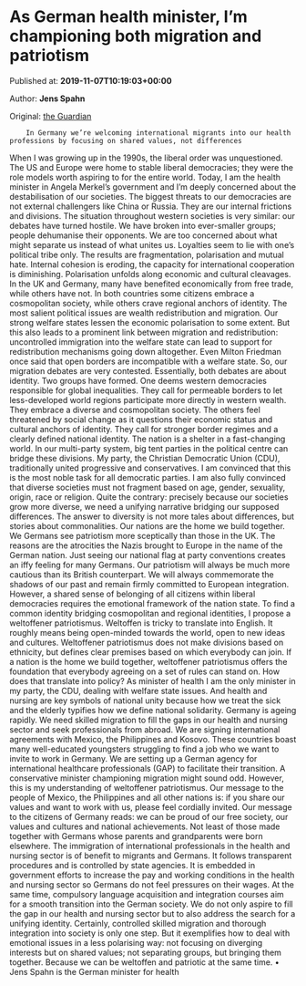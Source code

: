 
# As German health minister, I’m championing both migration and patriotism

Published at: **2019-11-07T10:19:03+00:00**

Author: **Jens Spahn**

Original: [the Guardian](https://www.theguardian.com/commentisfree/2019/nov/07/german-health-minister-migration-patriotism)


        In Germany we’re welcoming international migrants into our health professions by focusing on shared values, not differences
      
When I was growing up in the 1990s, the liberal order was unquestioned. The US and Europe were home to stable liberal democracies; they were the role models worth aspiring to for the entire world. Today, I am the health minister in Angela Merkel’s government and I’m deeply concerned about the destabilisation of our societies. The biggest threats to our democracies are not external challengers like China or Russia. They are our internal frictions and divisions.
The situation throughout western societies is very similar: our debates have turned hostile. We have broken into ever-smaller groups; people dehumanise their opponents. We are too concerned about what might separate us instead of what unites us. Loyalties seem to lie with one’s political tribe only. The results are fragmentation, polarisation and mutual hate. Internal cohesion is eroding, the capacity for international cooperation is diminishing.
Polarisation unfolds along economic and cultural cleavages. In the UK and Germany, many have benefited economically from free trade, while others have not. In both countries some citizens embrace a cosmopolitan society, while others crave regional anchors of identity.
The most salient political issues are wealth redistribution and migration. Our strong welfare states lessen the economic polarisation to some extent. But this also leads to a prominent link between migration and redistribution: uncontrolled immigration into the welfare state can lead to support for redistribution mechanisms going down altogether. Even Milton Friedman once said that open borders are incompatible with a welfare state. So, our migration debates are very contested.
Essentially, both debates are about identity. Two groups have formed. One deems western democracies responsible for global inequalities. They call for permeable borders to let less-developed world regions participate more directly in western wealth. They embrace a diverse and cosmopolitan society. The others feel threatened by social change as it questions their economic status and cultural anchors of identity. They call for stronger border regimes and a clearly defined national identity. The nation is a shelter in a fast-changing world.
In our multi-party system, big tent parties in the political centre can bridge these divisions. My party, the Christian Democratic Union (CDU), traditionally united progressive and conservatives. I am convinced that this is the most noble task for all democratic parties.
I am also fully convinced that diverse societies must not fragment based on age, gender, sexuality, origin, race or religion. Quite the contrary: precisely because our societies grow more diverse, we need a unifying narrative bridging our supposed differences. The answer to diversity is not more tales about differences, but stories about commonalities. Our nations are the home we build together.
We Germans see patriotism more sceptically than those in the UK. The reasons are the atrocities the Nazis brought to Europe in the name of the German nation. Just seeing our national flag at party conventions creates an iffy feeling for many Germans.
Our patriotism will always be much more cautious than its British counterpart. We will always commemorate the shadows of our past and remain firmly committed to European integration. However, a shared sense of belonging of all citizens within liberal democracies requires the emotional framework of the nation state.
To find a common identity bridging cosmopolitan and regional identities, I propose a weltoffener patriotismus. Weltoffen is tricky to translate into English. It roughly means being open-minded towards the world, open to new ideas and cultures. Weltoffener patriotismus does not make divisions based on ethnicity, but defines clear premises based on which everybody can join. If a nation is the home we build together, weltoffener patriotismus offers the foundation that everybody agreeing on a set of rules can stand on.
How does that translate into policy? As minister of health I am the only minister in my party, the CDU, dealing with welfare state issues. And health and nursing are key symbols of national unity because how we treat the sick and the elderly typifies how we define national solidarity.
Germany is ageing rapidly. We need skilled migration to fill the gaps in our health and nursing sector and seek professionals from abroad. We are signing international agreements with Mexico, the Philippines and Kosovo. These countries boast many well-educated youngsters struggling to find a job who we want to invite to work in Germany. We are setting up a German agency for international healthcare professionals (GAP) to facilitate their transition.
A conservative minister championing migration might sound odd. However, this is my understanding of weltoffener patriotismus. Our message to the people of Mexico, the Philippines and all other nations is: if you share our values and want to work with us, please feel cordially invited. Our message to the citizens of Germany reads: we can be proud of our free society, our values and cultures and national achievements. Not least of those made together with Germans whose parents and grandparents were born elsewhere.
The immigration of international professionals in the health and nursing sector is of benefit to migrants and Germans. It follows transparent procedures and is controlled by state agencies. It is embedded in government efforts to increase the pay and working conditions in the health and nursing sector so Germans do not feel pressures on their wages. At the same time, compulsory language acquisition and integration courses aim for a smooth transition into the German society.
We do not only aspire to fill the gap in our health and nursing sector but to also address the search for a unifying identity. Certainly, controlled skilled migration and thorough integration into society is only one step. But it exemplifies how to deal with emotional issues in a less polarising way: not focusing on diverging interests but on shared values; not separating groups, but bringing them together. Because we can be weltoffen and patriotic at the same time.
• Jens Spahn is the German minister for health
